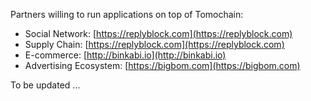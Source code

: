 Partners willing to run applications on top of Tomochain:

- Social Network: [https://replyblock.com](https://replyblock.com)
- Supply Chain: [https://replyblock.com](https://replyblock.com)
- E-commerce: [http://binkabi.io](http://binkabi.io)
- Advertising Ecosystem: [https://bigbom.com](https://bigbom.com)

To be updated ...
